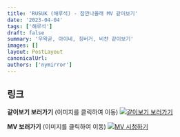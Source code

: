 ```yaml
---
title: 'RUSUK (해루석) - 잠깐나올래 MV 같이보기'
date: '2023-04-04'
tags: ['해루석']
draft: false
summary: '우왁굳, 아이네, 징버거, 비챤 같이보기'
images: []
layout: PostLayout
canonicalUrl:
authors: ['nymirror']
---
```


## 링크

**같이보기 보러가기** (이미지를 클릭하여 이동)
[![같이보기 보러가기](https://cdn.discordapp.com/attachments/1136601898116464710/1211650793904807976/logo.png?ex=65eef8bc&is=65dc83bc&hm=95dc0e08c1f43025dd60def429896697b3787a9f923593eb50b24e9fb6280361&)](https://cafe.naver.com/steamindiegame/10624730)

**MV 보러가기** (이미지를 클릭하여 이동)
[![MV 시청하기](https://i.ytimg.com/vi/pDzR-0_zwXk/maxresdefault.jpg)](https://youtu.be/pDzR-0_zwXk)
